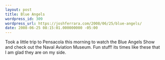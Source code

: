 ```yaml
---
layout: post
title: Blue Angels
wordpress_id: 309
wordpress_url: https://joshferrara.com/2008/06/25/blue-angels/
date: 2008-06-25 08:15:01.000000000 -05:00
---
```

<!--Mime Type of File is image/jpeg --><div class="postie-image-div"><a href="https://joshferrara.com/wp-photos/20080625-091501-1.jpg"><img src="https://joshferrara.com/wp-photos/thumb.20080625-091501-1.jpg" alt="" style="3px;" class="postie-image" /></a></div> Took a little trip to Pensacola this morning to watch the Blue Angels Show and check out the Naval Aviation Museum. Fun stuff! its times like these that I  am glad they are on my side.
